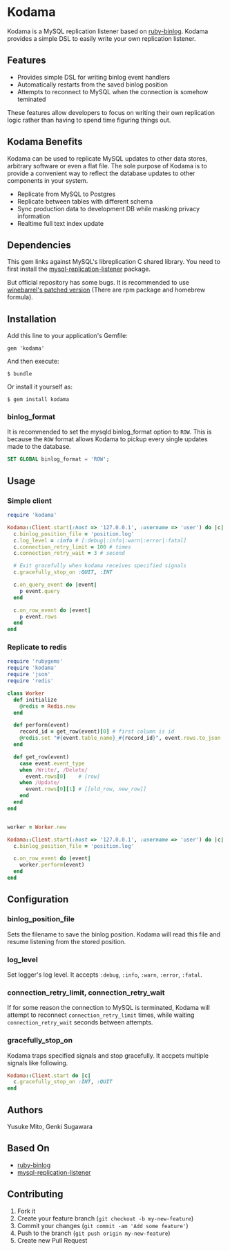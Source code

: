 # Kodama

Kodama is a MySQL replication listener based on [ruby-binlog](https://bitbucket.org/winebarrel/ruby-binlog/overview).
Kodama provides a simple DSL to easily write your own replication listener.

## Features

- Provides simple DSL for writing binlog event handlers
- Automatically restarts from the saved binlog position
- Attempts to reconnect to MySQL when the connection is somehow teminated

These features allow developers to focus on writing their own replication logic rather than having to spend time figuring things out.

## Kodama Benefits

Kodama can be used to replicate MySQL updates to other data stores, arbitrary software or even a flat file. The sole purpose of Kodama is to provide a convenient way to reflect the database updates to other components in your system.

- Replicate from MySQL to Postgres
- Replicate between tables with different schema
- Sync production data to development DB while masking privacy information
- Realtime full text index update

## Dependencies

This gem links against MySQL's libreplication C shared library. You need to first install the [mysql-replication-listener](https://launchpad.net/mysql-replication-listener) package.

But official repository has some bugs. It is recommended to use [winebarrel's patched version](https://bitbucket.org/winebarrel/ruby-binlog/downloads) (There are rpm package and homebrew formula).

## Installation

Add this line to your application's Gemfile:

    gem 'kodama'

And then execute:

    $ bundle

Or install it yourself as:

    $ gem install kodama

### binlog_format

It is recommended to set the mysqld binlog_format option to ``ROW``. This is because the ``ROW`` format allows Kodama to pickup every single updates made to the database.

```sql
SET GLOBAL binlog_format = 'ROW';
```

## Usage

### Simple client

```ruby
require 'kodama'

Kodama::Client.start(:host => '127.0.0.1', :username => 'user') do |c|
  c.binlog_position_file = 'position.log'
  c.log_level = :info # [:debug|:info|:warn|:error|:fatal]
  c.connection_retry_limit = 100 # times
  c.connection_retry_wait = 3 # second

  # Exit gracefully when kodama receives specified signals
  c.gracefully_stop_on :QUIT, :INT

  c.on_query_event do |event|
    p event.query
  end

  c.on_row_event do |event|
    p event.rows
  end
end
```

### Replicate to redis

```ruby
require 'rubygems'
require 'kodama'
require 'json'
require 'redis'

class Worker
  def initialize
    @redis = Redis.new
  end

  def perform(event)
    record_id = get_row(event)[0] # first column is id
    @redis.set "#{event.table_name}_#{record_id}", event.rows.to_json
  end

  def get_row(event)
    case event.event_type
    when /Write/, /Delete/
      event.rows[0]    # [row]
    when /Update/
      event.rows[0][1] # [[old_row, new_row]]
    end
  end
end


worker = Worker.new

Kodama::Client.start(:host => '127.0.0.1', :username => 'user') do |c|
  c.binlog_position_file = 'position.log'

  c.on_row_event do |event|
    worker.perform(event)
  end
end
```

## Configuration

### binlog_position_file

Sets the filename to save the binlog position.
Kodama will read this file and resume listening from the stored position.

### log_level

Set logger's log level.
It accepts ``:debug``, ``:info``, ``:warn``, ``:error``, ``:fatal``.

### connection_retry_limit, connection_retry_wait

If for some reason the connection to MySQL is terminated, Kodama will attempt to reconnect ``connection_retry_limit`` times, while waiting ``connection_retry_wait`` seconds between attempts.

### gracefully_stop_on

Kodama traps specified signals and stop gracefully.
It accpets multiple signals like following.

```ruby
Kodama::Client.start do |c|
  c.gracefully_stop_on :INT, :QUIT
end
```

## Authors

Yusuke Mito, Genki Sugawara

## Based On

- [ruby-binlog](https://bitbucket.org/winebarrel/ruby-binlog)
- [mysql-replication-listener](https://launchpad.net/mysql-replication-listener)

## Contributing

1. Fork it
2. Create your feature branch (`git checkout -b my-new-feature`)
3. Commit your changes (`git commit -am 'Add some feature'`)
4. Push to the branch (`git push origin my-new-feature`)
5. Create new Pull Request

